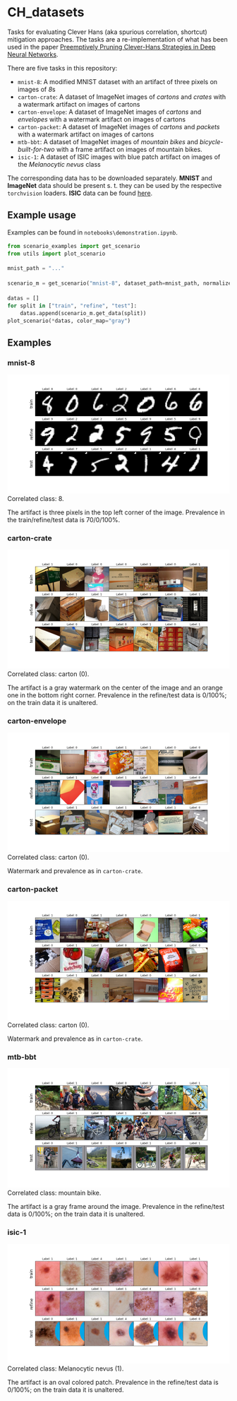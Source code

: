 # CH_datasets
Tasks for evaluating Clever Hans (aka spurious correlation, shortcut) mitigation approaches. The tasks are a re-implementation of what has been used in the paper [Preemptively Pruning Clever-Hans Strategies in Deep Neural Networks](https://arxiv.org/abs/2304.05727).

There are five tasks in this repository:
- `mnist-8`: A modified MNIST dataset with an artifact of three pixels on images of *8*s
- `carton-crate`: A dataset of ImageNet images of _cartons_ and _crates_ with a watermark artifact on images of cartons
- `carton-envelope`: A dataset of ImageNet images of _cartons_ and _envelopes_ with a watermark artifact on images of cartons
- `carton-packet`: A dataset of ImageNet images of _cartons_ and _packets_ with a watermark artifact on images of cartons
- `mtb-bbt`: A dataset of ImageNet images of _mountain bikes_ and _bicycle-built-for-two_ with a frame artifact on images of mountain bikes.
- `isic-1`: A dataset of ISIC images with blue patch artifact on images of the _Melanocytic nevus_ class 

The corresponding data has to be downloaded separately.
**MNIST** and **ImageNet** data should be present s. t. they can be used by the respective ``torchvision`` loaders. **ISIC** data can be found [here](https://challenge.isic-archive.com/data#2019).

## Example usage
Examples can be found in `notebooks\demonstration.ipynb`.
```python
from scenario_examples import get_scenario
from utils import plot_scenario

mnist_path = "..."

scenario_m = get_scenario("mnist-8", dataset_path=mnist_path, normalize=False)

datas = []
for split in ["train", "refine", "test"]:
    datas.append(scenario_m.get_data(split))
plot_scenario(*datas, color_map="gray")
```

## Examples
### mnist-8
![mnist-8](examples/mnist-8.png)
Correlated class: 8.

The artifact is three pixels in the top left corner of the image. Prevalence in the train/refine/test data is 70/0/100%.
### carton-crate
![carton-crate](examples/carton-crate.png)
Correlated class: carton (0).

The artifact is a gray watermark on the center of the image and an orange one in the bottom right corner. Prevalence in the refine/test data is 0/100%; on the train data it is unaltered.
### carton-envelope
![carton-envelope](examples/carton-envelope.png)
Correlated class: carton (0).

Watermark and prevalence as in `carton-crate`.
### carton-packet
![carton-packet](examples/carton-packet.png)
Correlated class: carton (0).

Watermark and prevalence as in `carton-crate`.
### mtb-bbt
![mtb-bbt](examples/mtb-bbt.png)
Correlated class: mountain bike.

The artifact is a gray frame around the image. Prevalence in the refine/test data is 0/100%; on the train data it is unaltered.
### isic-1
![isic-1](examples/isic-1.png)
Correlated class: Melanocytic nevus (1).

The artifact is an oval colored patch. Prevalence in the refine/test data is 0/100%; on the train data it is unaltered.

